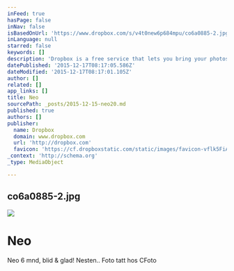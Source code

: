 ```yaml
---
inFeed: true
hasPage: false
inNav: false
isBasedOnUrl: 'https://www.dropbox.com/s/v4t0new6p684mpu/co6a0885-2.jpg?dl=0'
inLanguage: null
starred: false
keywords: []
description: 'Dropbox is a free service that lets you bring your photos, docs, and videos anywhere and share them easily. Never email yourself a file again!'
datePublished: '2015-12-17T08:17:05.586Z'
dateModified: '2015-12-17T08:17:01.105Z'
author: []
related: []
app_links: []
title: Neo
sourcePath: _posts/2015-12-15-neo20.md
published: true
authors: []
publisher:
  name: Dropbox
  domain: www.dropbox.com
  url: 'http://dropbox.com'
  favicon: 'https://cf.dropboxstatic.com/static/images/favicon-vflk5FiAC.ico'
_context: 'http://schema.org'
_type: MediaObject

---
```

<article style=""><h1>co6a0885-2.jpg</h1><img src="https://s3-us-west-2.amazonaws.com/the-grid-img/p/e1a736b024246b714ccb4bc72688afc7f0077e04.jpg" /></article>

# Neo

Neo 6 mnd, blid & glad! Nesten.. Foto tatt hos CFoto